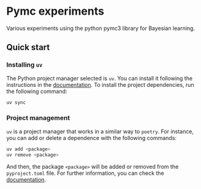# Pymc experiments

Various experiments using the python pymc3 library for Bayesian learning.

## Quick start

### Installing `uv`

The Python project manager selected is `uv`.
You can install it following the instructions in the 
[documentation](https://docs.astral.sh/uv/getting-started/installation/).
To install the project dependencies, run the following command:

```bash
uv sync
```

### Project management

`uv` is a project manager that works in a similar way to `poetry`. 
For instance, you can add or delete a dependence with the following 
commands:

```bash 
uv add <package>
uv remove <package>
```

And then, the package `<package>` will be added or removed from the
`pyproject.toml` file. For further information, you can check the
[documentation](https://docs.astral.sh/uv/guides/projects/#managing-dependencies).
